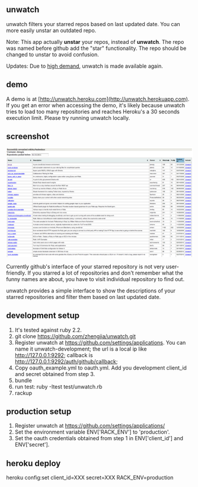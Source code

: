 unwatch
-------
unwatch filters your starred repos based on last updated date. You can more easily unstar an outdated repo.

Note: This app actually **unstar** your repos, instead of **unwatch**. The repo was named before github add the "star" functionality. The repo should be changed to unstar to avoid confusion.

Updates:  Due to [high demand](https://twitter.com/danieljohngrant/status/553099594293608448), unwatch is made available again.

demo
----
A demo is at [http://unwatch.heroku.com](http://unwatch.herokuapp.com). If you get an error when accessing the demo, it's likely because unwatch tries to load too many repositories and reaches Heroku's a 30 seconds execution limit. Please try running unwatch locally.

screenshot
----------
![unwatch](https://github.com/zhengjia/unwatch/raw/master/screenshot/screenshot1.png "unwatch")

Currently github's interface of your starred repository is not very user-friendly. If you starred a lot of repositories and don't remember what the funny names are about, you have to visit individual repository to find out.

unwatch provides a simple interface to show the descriptions of your starred repositories and filter them based on last updated date.

development setup
-----------------
1. It's tested against ruby 2.2.
2. git clone https://github.com/zhengjia/unwatch.git
3. Register unwatch at https://github.com/settings/applications. You can name it unwatch-development; the url is a local ip like http://127.0.0.1:9292; callback is http://127.0.0.1:9292/auth/github/callback;
4. Copy oauth_example.yml to oauth.yml. Add you development client_id and secret obtained from step 3.
5. bundle
6. run test: ruby -Itest test/unwatch.rb
7. rackup

production setup
----------------
1. Register unwatch at https://github.com/settings/applications/
2. Set the environment variable ENV['RACK_ENV'] to 'production'.
3. Set the oauth credentials obtained from step 1 in ENV['client_id'] and ENV['secret'].

heroku deploy
-------------
heroku config:set client_id=XXX secret=XXX RACK_ENV=production

